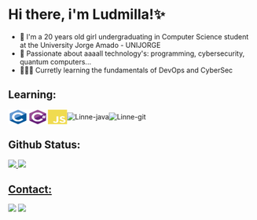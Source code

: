 

# Hi there, i'm Ludmilla!✨
- 🌱 I'm a 20 years old girl undergraduating in Computer Science student at the University Jorge Amado - UNIJORGE
- 🤖 Passionate about aaaall technology's: programming, cybersecurity, quantum computers...
- 👩🏽‍💻 Curretly learning the fundamentals of DevOps and CyberSec



  
## **Learning:**
  <img align="center" alt="Linne-C" height="30" width="40" src="https://raw.githubusercontent.com/devicons/devicon/master/icons/c/c-original.svg"><img align="center" alt="Linne-Csharp" height="30" width="40" src="https://raw.githubusercontent.com/devicons/devicon/master/icons/csharp/csharp-original.svg"><img align="center" alt="Linne-Js" height="30" width="40" src="https://raw.githubusercontent.com/devicons/devicon/master/icons/javascript/javascript-plain.svg"><img align="center" alt="Linne-java" height="30" width="40" img src="https://cdn.jsdelivr.net/gh/devicons/devicon@latest/icons/java/java-original.svg" /><img align="center" alt="Linne-git" height="30" width="40"  img src="https://cdn.jsdelivr.net/gh/devicons/devicon@latest/icons/git/git-original.svg"> 

  
## Github Status:

<a href="https://github.com/abreulud">
<img loading="lazy" height="140em" src="https://github-readme-stats.vercel.app/api?username=abreulud&show_icons=true&theme=catppuccin_mocha&include_all_commits=true&count_private=true"/>
<img loading="lazy" height="140em" src="https://github-readme-stats.vercel.app/api/top-langs/?username=abreulud&layout=compact&langs_count=7&theme=catppuccin_mocha"/>
 
<div>
  
## Contact:
<a href = "mailto:ludmillaabreu07@gmail.com"><img loading="lazy" src="https://img.shields.io/badge/Gmail-D14836?style=for-the-badge&logo=gmail&logoColor=white" target="_blank"></a>
<a href="https://www.linkedin.com/in/ludmilla-abreu/" target="_blank"><img loading="lazy" src="https://img.shields.io/badge/-LinkedIn-%230077B5?style=for-the-badge&logo=linkedin&logoColor=white" target="_blank"></a>
</div>

